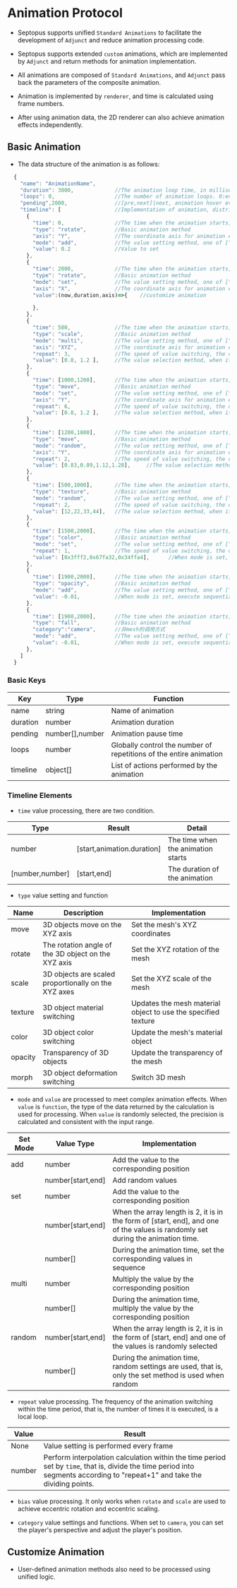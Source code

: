 # Animation Protocol

* Septopus supports unified `Standard Animations` to facilitate the development of `Adjunct` and reduce animation processing code.
  
* Septopus supports extended `custom` animations, which are implemented by `Adjunct` and return methods for animation implementation.
  
* All animations are composed of `Standard Animations`, and `Adjunct` pass back the parameters of the composite animation.
  
* Animation is implemented by `renderer`, and time is calculated using frame numbers.

* After using animation data, the 2D renderer can also achieve animation effects independently.
  
## Basic Animation

* The data structure of the animation is as follows:

```Javascript
  {
    "name": "AnimationName",
    "duration": 3000,             //The animation loop time, in milliseconds. 0: continuous execution;
    "loops": 0,                   //The number of animation loops. 0:endless; >0:run times
    "pending",2000,               //[pre,next]|next, animation hover event, that is, the waiting time for starting the next loop
    "timeline": [                 //Implementation of animation, distribution on the timeline
      {
        "time": 0,                //The time when the animation starts, the format is "start" or "[start,end]"
        "type": "rotate",         //Basic animation method
        "axis": "Y",              //The coordinate axis for animation execution, one of ["X","Y","Z","XY","XZ","YZ","XYZ"]
        "mode": "add",            //The value setting method, one of ["add", "set","random","multi"]
        "value": 0.2              //Value to set             
      },
      {
        "time": 2000,             //The time when the animation starts, the format is "start" or "[start,end]"
        "type": "rotate",         //Basic animation method
        "mode": "set",            //The value setting method, one of ["add", "set","random","multi"]
        "axis": "X",              //The coordinate axis for animation execution, one of ["X","Y","Z","XY","XZ","YZ","XYZ"]
        "value":(now,duration,axis)=>{    //customize animation

        },
      },
      {
        "time": 500,              //The time when the animation starts, the format is "start" or "[start,end]"
        "type": "scale",          //Basic animation method
        "mode": "multi",          //The value setting method, one of ["add", "set","random","multi"]
        "axis": "XYZ",            //The coordinate axis for animation execution, one of ["X","Y","Z","XY","XZ","YZ","XYZ"]
        "repeat": 3,              //The speed of value switching, the default is 1, how many times the value is switched during the animation
        "value": [0.8, 1.2 ],     //The value selection method, when it is an array, is randomly selected between [start, end]
      },
      {
        "time": [1000,1200],      //The time when the animation starts, the format is "start" or "[start,end]"
        "type": "move",           //Basic animation method
        "mode": "set",            //The value setting method, one of ["add", "set","random","multi"]
        "axis": "Y",              //The coordinate axis for animation execution, one of ["X","Y","Z","XY","XZ","YZ","XYZ"]
        "repeat": 6,              //The speed of value switching, the default is 1, how many times the value is switched during the animation
        "value": [0.8, 1.2 ],     //The value selection method, when it is an array, is randomly selected between [start, end]
      },
      {
        "time": [1200,1800],      //The time when the animation starts, the format is "start" or "[start,end]"
        "type": "move",           //Basic animation method
        "mode": "random",         //The value setting method, one of ["add", "set","random","multi"]
        "axis": "Y",              //The coordinate axis for animation execution, one of ["X","Y","Z","XY","XZ","YZ","XYZ"]
        "repeat": 2,              //The speed of value switching, the default is 1, how many times the value is switched during the animation
        "value": [0.83,0.89,1.12,1.28],     //The value selection method, when it is an array, is randomly selected between [start, end]
      },
      {
        "time": [500,1000],       //The time when the animation starts, the format is "start" or "[start,end]"
        "type": "texture",        //Basic animation method
        "mode": "random",         //The value setting method, one of ["add", "set","random","multi"]    
        "repeat": 2,              //The speed of value switching, the default is 1, how many times the value is switched during the animation
        "value": [12,22,33,44],   //The value selection method, when it is an array, is randomly selected between [start, end]
      },
      {
        "time": [1500,2000],      //The time when the animation starts, the format is "start" or "[start,end]"
        "type": "color",          //Basic animation method
        "mode": "set",            //The value setting method, one of ["add", "set","random","multi"]    
        "repeat": 1,              //The speed of value switching, the default is 1, how many times the value is switched during the animation
        "value": [0x3fff2,0x67fa32,0x34ffa4],      //When mode is set, execute sequentially
      },
      {
        "time": [1900,2000],      //The time when the animation starts, the format is "start" or "[start,end]"
        "type": "opacity",        //Basic animation method
        "mode": "add",            //The value setting method, one of ["add", "set","random","multi"]
        "value": -0.01,           //When mode is set, execute sequentially
      },
      {
        "time": [1900,2000],      //The time when the animation starts, the format is "start" or "[start,end]"
        "type": "fall",           //Basic animation method
        "category":"camera",      //非mesh的调用方式
        "mode": "add",            //The value setting method, one of ["add", "set","random","multi"]
        "value": -0.01,           //When mode is set, execute sequentially
      },
    ]
  }
```

### Basic Keys

|  Key   | Type  | Function  |
|  ----  | ----  | ----  |
|  name  |  string | Name of animation |
|  duration  | number  | Animation duration  |
|  pending  | number[],number  | Animation pause time  |
|  loops  | number  | Globally control the number of repetitions of the entire animation |
|  timeline  | object[] | List of actions performed by the animation |

### Timeline Elements

* `time` value processing, there are two condition.

|  Type   | Result  | Detail  |
|  ----  | ----  | ----  |
|  number  |  [start,animation.duration] | The time when the animation starts |
|  [number,number]  |  [start,end] | The duration of the animation |

* `type` value setting and function
  
|  Name   | Description  | Implementation  |
|  ----  | ----  | ----  |
|  move  |  3D objects move on the XYZ axis | Set the mesh's XYZ coordinates |
|  rotate | The rotation angle of the 3D object on the XYZ axis  | Set the XYZ rotation of the mesh |
|  scale  | 3D objects are scaled proportionally on the XYZ axes  | Set the XYZ scale of the mesh  |
|  texture  | 3D object material switching  | Updates the mesh material object to use the specified texture |
|  color  | 3D object color switching  | Update the mesh's material object |
|  opacity  | Transparency of 3D objects | Update the transparency of the mesh |
|  morph  | 3D object deformation switching | Switch 3D mesh |

* `mode` and `value` are processed to meet complex animation effects. When `value` is `function`, the type of the data returned by the calculation is used for processing. When `value` is randomly selected, the precision is calculated and consistent with the input range.
  
|  Set Mode   | Value Type  | Implementation  |
|  ----  | ----  | ----  |
|  add  |  number | Add the value to the corresponding position |
|    |  number[start,end] | Add random values |
|  set | number  | Add the value to the corresponding position |
|    | number[start,end]  | When the array length is 2, it is in the form of [start, end], and one of the values ​​is randomly set during the animation time. |
|    | number[]  | During the animation time, set the corresponding values ​​in sequence |
|  multi  | number  | Multiply the value by the corresponding position  |
|    | number[]  | During the animation time, multiply the value by the corresponding position |
|  random  | number[start,end]  | When the array length is 2, it is in the form of [start, end] and one of the values ​​is randomly selected |
|    | number[]  | During the animation time, random settings are used, that is, only the set method is used when random |

* `repeat` value processing. The frequency of the animation switching within the time period, that is, the number of times it is executed, is a local loop.

|  Value   | Result  |
|  ----  | ----  |
|  None  |  Value setting is performed every frame |
|  number  |  Perform interpolation calculation within the time period set by `time`, that is, divide the time period into segments according to "repeat+1" and take the dividing points. |

* `bias` value processing. It only works when `rotate` and `scale` are used to achieve eccentric rotation and eccentric scaling.
  
* `category` value settings and functions. When set to `camera`, you can set the player's perspective and adjust the player's position.

## Customize Animation

* User-defined animation methods also need to be processed using unified logic.